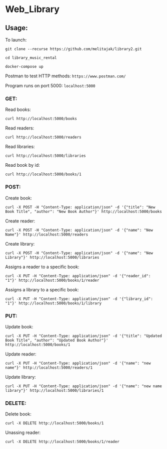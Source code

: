 # Web_Library

## Usage:

To launch:

```git clone --recurse https://github.com/melitajak/library2.git```

```cd library_music_rental```

```docker-compose up```

Postman to test HTTP methods:
```https://www.postman.com/```

Program runs on port 5000:
```localhost:5000```

### GET:

Read books:

```curl http://localhost:5000/books```

Read readers:

```curl http://localhost:5000/readers```

Read libraries:

```curl http://localhost:5000/libraries```

Read book by id:

```curl http://localhost:5000/books/1```


### POST:

Create book: 

```curl -X POST -H "Content-Type: application/json" -d '{"title": "New Book Title", "author": "New Book Author"}' http://localhost:5000/books```

Create reader:

```curl -X POST -H "Content-Type: application/json" -d '{"name": "New Name"}' http://localhost:5000/readers```

Create library:

```curl -X POST -H "Content-Type: application/json" -d '{"name": "New Library"}' http://localhost:5000/libraries```

Assigns a reader to a specific book:

```curl -X PUT -H "Content-Type: application/json" -d '{"reader_id": "1"}' http://localhost:5000/books/1/reader```

Assigns a library to a specific book:

```curl -X PUT -H "Content-Type: application/json" -d '{"library_id": "1"}' http://localhost:5000/books/1/library```

### PUT:

Update book:

```curl -X PUT -H "Content-Type: application/json" -d '{"title": "Updated Book Title", "author": "Updated Book Author"}' http://localhost:5000/books/1```

Update reader:

```curl -X PUT -H "Content-Type: application/json" -d '{"name": "new name"}' http://localhost:5000/readers/1```

Update library:

```curl -X PUT -H "Content-Type: application/json" -d '{"name": "new name library"}' http://localhost:5000/libraries/1```

### DELETE:

Delete book:

```curl -X DELETE http://localhost:5000/books/1```

Unassing reader:

```curl -X DELETE http://localhost:5000/books/1/reader```


















